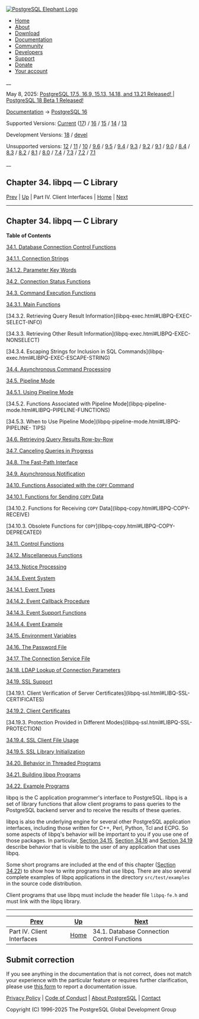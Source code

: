 [ ![PostgreSQL Elephant Logo](/media/img/about/press/elephant.png) ](/)

  * [Home](/ "Home")
  * [About](/about/ "About")
  * [Download](/download/ "Download")
  * [Documentation](/docs/ "Documentation")
  * [Community](/community/ "Community")
  * [Developers](/developer/ "Developers")
  * [Support](/support/ "Support")
  * [Donate](/about/donate/ "Donate")
  * [Your account](/account/ "Your account")

__

May 8, 2025: [ PostgreSQL 17.5, 16.9, 15.13, 14.18, and 13.21 Released! ](/about/news/postgresql-175-169-1513-1418-and-1321-released-3072/) | [ PostgreSQL 18 Beta 1 Released! ](/about/news/postgresql-18-beta-1-released-3070/)

[Documentation](/docs/ "Documentation") -> [PostgreSQL
16](/docs/16/index.html)

Supported Versions: [Current](/docs/current/libpq.html "PostgreSQL 17 -
Chapter 34. libpq — C Library") ([17](/docs/17/libpq.html "PostgreSQL 17 -
Chapter 34. libpq — C Library")) / [16](/docs/16/libpq.html "PostgreSQL 16 -
Chapter 34. libpq — C Library") / [15](/docs/15/libpq.html "PostgreSQL 15 -
Chapter 34. libpq — C Library") / [14](/docs/14/libpq.html "PostgreSQL 14 -
Chapter 34. libpq — C Library") / [13](/docs/13/libpq.html "PostgreSQL 13 -
Chapter 34. libpq — C Library")

Development Versions: [18](/docs/18/libpq.html "PostgreSQL 18 -
Chapter 34. libpq — C Library") / [devel](/docs/devel/libpq.html "PostgreSQL
devel - Chapter 34. libpq — C Library")

Unsupported versions: [12](/docs/12/libpq.html "PostgreSQL 12 -
Chapter 34. libpq — C Library") / [11](/docs/11/libpq.html "PostgreSQL 11 -
Chapter 34. libpq — C Library") / [10](/docs/10/libpq.html "PostgreSQL 10 -
Chapter 34. libpq — C Library") / [9.6](/docs/9.6/libpq.html "PostgreSQL 9.6 -
Chapter 34. libpq — C Library") / [9.5](/docs/9.5/libpq.html "PostgreSQL 9.5 -
Chapter 34. libpq — C Library") / [9.4](/docs/9.4/libpq.html "PostgreSQL 9.4 -
Chapter 34. libpq — C Library") / [9.3](/docs/9.3/libpq.html "PostgreSQL 9.3 -
Chapter 34. libpq — C Library") / [9.2](/docs/9.2/libpq.html "PostgreSQL 9.2 -
Chapter 34. libpq — C Library") / [9.1](/docs/9.1/libpq.html "PostgreSQL 9.1 -
Chapter 34. libpq — C Library") / [9.0](/docs/9.0/libpq.html "PostgreSQL 9.0 -
Chapter 34. libpq — C Library") / [8.4](/docs/8.4/libpq.html "PostgreSQL 8.4 -
Chapter 34. libpq — C Library") / [8.3](/docs/8.3/libpq.html "PostgreSQL 8.3 -
Chapter 34. libpq — C Library") / [8.2](/docs/8.2/libpq.html "PostgreSQL 8.2 -
Chapter 34. libpq — C Library") / [8.1](/docs/8.1/libpq.html "PostgreSQL 8.1 -
Chapter 34. libpq — C Library") / [8.0](/docs/8.0/libpq.html "PostgreSQL 8.0 -
Chapter 34. libpq — C Library") / [7.4](/docs/7.4/libpq.html "PostgreSQL 7.4 -
Chapter 34. libpq — C Library") / [7.3](/docs/7.3/libpq.html "PostgreSQL 7.3 -
Chapter 34. libpq — C Library") / [7.2](/docs/7.2/libpq.html "PostgreSQL 7.2 -
Chapter 34. libpq — C Library") / [7.1](/docs/7.1/libpq.html "PostgreSQL 7.1 -
Chapter 34. libpq — C Library")

__

Chapter 34. libpq — C Library  
---  
[Prev](client-interfaces.html "Part IV. Client Interfaces")  | [Up](client-interfaces.html "Part IV. Client Interfaces") | Part IV. Client Interfaces | [Home](index.html "PostgreSQL 16.9 Documentation") |  [Next](libpq-connect.html "34.1. Database Connection Control Functions")  
  
* * *

## Chapter 34. libpq — C Library

**Table of Contents**

[34.1. Database Connection Control Functions](libpq-connect.html)

    

[34.1.1. Connection Strings](libpq-connect.html#LIBPQ-CONNSTRING)

[34.1.2. Parameter Key Words](libpq-connect.html#LIBPQ-PARAMKEYWORDS)

[34.2. Connection Status Functions](libpq-status.html)

[34.3. Command Execution Functions](libpq-exec.html)

    

[34.3.1. Main Functions](libpq-exec.html#LIBPQ-EXEC-MAIN)

[34.3.2. Retrieving Query Result Information](libpq-exec.html#LIBPQ-EXEC-
SELECT-INFO)

[34.3.3. Retrieving Other Result Information](libpq-exec.html#LIBPQ-EXEC-
NONSELECT)

[34.3.4. Escaping Strings for Inclusion in SQL Commands](libpq-
exec.html#LIBPQ-EXEC-ESCAPE-STRING)

[34.4. Asynchronous Command Processing](libpq-async.html)

[34.5. Pipeline Mode](libpq-pipeline-mode.html)

    

[34.5.1. Using Pipeline Mode](libpq-pipeline-mode.html#LIBPQ-PIPELINE-USING)

[34.5.2. Functions Associated with Pipeline Mode](libpq-pipeline-
mode.html#LIBPQ-PIPELINE-FUNCTIONS)

[34.5.3. When to Use Pipeline Mode](libpq-pipeline-mode.html#LIBPQ-PIPELINE-
TIPS)

[34.6. Retrieving Query Results Row-by-Row](libpq-single-row-mode.html)

[34.7. Canceling Queries in Progress](libpq-cancel.html)

[34.8. The Fast-Path Interface](libpq-fastpath.html)

[34.9. Asynchronous Notification](libpq-notify.html)

[34.10. Functions Associated with the `COPY` Command](libpq-copy.html)

    

[34.10.1. Functions for Sending `COPY` Data](libpq-copy.html#LIBPQ-COPY-SEND)

[34.10.2. Functions for Receiving `COPY` Data](libpq-copy.html#LIBPQ-COPY-
RECEIVE)

[34.10.3. Obsolete Functions for `COPY`](libpq-copy.html#LIBPQ-COPY-
DEPRECATED)

[34.11. Control Functions](libpq-control.html)

[34.12. Miscellaneous Functions](libpq-misc.html)

[34.13. Notice Processing](libpq-notice-processing.html)

[34.14. Event System](libpq-events.html)

    

[34.14.1. Event Types](libpq-events.html#LIBPQ-EVENTS-TYPES)

[34.14.2. Event Callback Procedure](libpq-events.html#LIBPQ-EVENTS-PROC)

[34.14.3. Event Support Functions](libpq-events.html#LIBPQ-EVENTS-FUNCS)

[34.14.4. Event Example](libpq-events.html#LIBPQ-EVENTS-EXAMPLE)

[34.15. Environment Variables](libpq-envars.html)

[34.16. The Password File](libpq-pgpass.html)

[34.17. The Connection Service File](libpq-pgservice.html)

[34.18. LDAP Lookup of Connection Parameters](libpq-ldap.html)

[34.19. SSL Support](libpq-ssl.html)

    

[34.19.1. Client Verification of Server Certificates](libpq-ssl.html#LIBQ-SSL-
CERTIFICATES)

[34.19.2. Client Certificates](libpq-ssl.html#LIBPQ-SSL-CLIENTCERT)

[34.19.3. Protection Provided in Different Modes](libpq-ssl.html#LIBPQ-SSL-
PROTECTION)

[34.19.4. SSL Client File Usage](libpq-ssl.html#LIBPQ-SSL-FILEUSAGE)

[34.19.5. SSL Library Initialization](libpq-ssl.html#LIBPQ-SSL-INITIALIZE)

[34.20. Behavior in Threaded Programs](libpq-threading.html)

[34.21. Building libpq Programs](libpq-build.html)

[34.22. Example Programs](libpq-example.html)

libpq is the C application programmer's interface to PostgreSQL. libpq is a
set of library functions that allow client programs to pass queries to the
PostgreSQL backend server and to receive the results of these queries.

libpq is also the underlying engine for several other PostgreSQL application
interfaces, including those written for C++, Perl, Python, Tcl and ECPG. So
some aspects of libpq's behavior will be important to you if you use one of
those packages. In particular, [Section 34.15](libpq-envars.html
"34.15. Environment Variables"), [Section 34.16](libpq-pgpass.html "34.16. The
Password File") and [Section 34.19](libpq-ssl.html "34.19. SSL Support")
describe behavior that is visible to the user of any application that uses
libpq.

Some short programs are included at the end of this chapter ([Section
34.22](libpq-example.html "34.22. Example Programs")) to show how to write
programs that use libpq. There are also several complete examples of libpq
applications in the directory `src/test/examples` in the source code
distribution.

Client programs that use libpq must include the header file `libpq-fe.h` and
must link with the libpq library.

* * *

[Prev](client-interfaces.html "Part IV. Client Interfaces")  | [Up](client-interfaces.html "Part IV. Client Interfaces") |  [Next](libpq-connect.html "34.1. Database Connection Control Functions")  
---|---|---  
Part IV. Client Interfaces  | [Home](index.html "PostgreSQL 16.9 Documentation") |  34.1. Database Connection Control Functions  
  
## Submit correction

If you see anything in the documentation that is not correct, does not match
your experience with the particular feature or requires further clarification,
please use [this form](/account/comments/new/16/libpq.html/) to report a
documentation issue.

[Privacy Policy](/about/privacypolicy) | [Code of Conduct](/about/policies/coc/) | [About PostgreSQL](/about/) | [Contact](/about/contact/)  

Copyright (C) 1996-2025 The PostgreSQL Global Development Group

